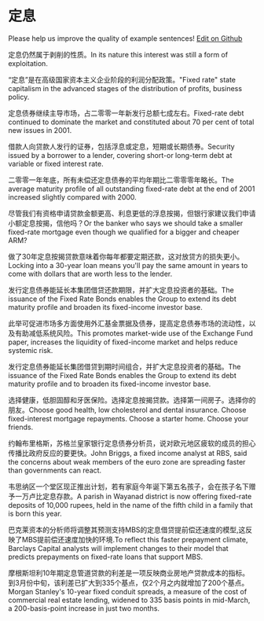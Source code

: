 # 定息

Please help us improve the quality of example sentences! [Edit on Github](https://github.com/jiyushe/jiyu-example-sentence-source/blob/main/chinese/dingxi.md)

<p><span class="chinese">定息仍然属于剥削的性质。</span><span class="english">In its nature this interest was still a form of exploitation.</span></p>

<p><span class="chinese">“定息”是在高级国家资本主义企业阶段的利润分配政策。</span><span class="english">"Fixed rate" state capitalism in the advanced stages of the distribution of profits, business policy.</span></p>

<p><span class="chinese">定息债券继续主导市场，占二零零一年新发行总额七成左右。</span><span class="english">Fixed-rate debt continued to dominate the market and constituted about 70 per cent of total new issues in 2001.</span></p>

<p><span class="chinese">借款人向贷款人发行的证券，包括浮息或定息，短期或长期债券。</span><span class="english">Security issued by a borrower to a lender, covering short-or long-term debt at variable or fixed interest rate.</span></p>

<p><span class="chinese">二零零一年年底，所有未偿还定息债券的平均年期比二零零零年略长。</span><span class="english">The average maturity profile of all outstanding fixed-rate debt at the end of 2001 increased slightly compared with 2000.</span></p>

<p><span class="chinese">尽管我们有资格申请贷款金额更高、利息更低的浮息按揭，但银行家建议我们申请小额定息按揭，信他吗？</span><span class="english">Or the banker who says we should take a smaller fixed-rate mortgage even though we qualified for a bigger and cheaper ARM?</span></p>

<p><span class="chinese">做了30年定息按揭贷款意味着你每年都要定期还款，这对放贷方的损失更小。</span><span class="english">Locking into a 30-year loan means you'll pay the same amount in years to come with dollars that are worth less to the lender.</span></p>

<p><span class="chinese">发行定息债券能延长本集团借贷还款期限，并扩大定息投资者的基础。</span><span class="english">The issuance of the Fixed Rate Bonds enables the Group to extend its debt maturity profile and broaden its fixed-income investor base.</span></p>

<p><span class="chinese">此举可促进市场多方面使用外汇基金票据及债券，提高定息债券市场的流动性，以及有助减低系统风险。</span><span class="english">This promotes market-wide use of the Exchange Fund paper, increases the liquidity of fixed-income market and helps reduce systemic risk.</span></p>

<p><span class="chinese">发行定息债券能延长集团借贷到期时间组合，并扩大定息投资者的基础。</span><span class="english">The issuance of the Fixed Rate Bonds enables the Group to extend its debt maturity profile and to broaden its fixed-income investor base.</span></p>

<p><span class="chinese">选择健康，低胆固醇和牙医保险。选择定息按揭贷款。选择第一间房子。选择你的朋友。</span><span class="english">Choose good health, low cholesterol and dental insurance. Choose fixed-interest mortgage repayments. Choose a starter home. Choose your friends.</span></p>

<p><span class="chinese">约翰布里格斯，苏格兰皇家银行定息债券分析员，说对欧元地区疲软的成员的担心传播比政府反应的要更快。</span><span class="english">John Briggs, a fixed income analyst at RBS, said the concerns about weak members of the euro zone are spreading faster than governments can react.</span></p>

<p><span class="chinese">韦思纳区一个堂区现正推出计划，若有家庭今年诞下第五名孩子，会在孩子名下赠予一万卢比定息存款。</span><span class="english">A parish in Wayanad district is now offering fixed-rate deposits of 10,000 rupees, held in the name of the fifth child in a family that is born this year.</span></p>

<p><span class="chinese">巴克莱资本的分析师将调整其预测支持MBS的定息借贷提前偿还速度的模型,这反映了MBS提前偿还速度加快的环境.</span><span class="english">To reflect this faster prepayment climate, Barclays Capital analysts will implement changes to their model that predicts prepayments on fixed-rate loans that support MBS.</span></p>

<p><span class="chinese">摩根斯坦利10年期定息管道贷款的利差是一项反映商业房地产贷款成本的指标。到3月份中旬，该利差已扩大到335个基点，仅2个月之内就增加了200个基点。</span><span class="english">Morgan Stanley's 10-year fixed conduit spreads, a measure of the cost of commercial real estate lending, widened to 335 basis points in mid-March, a 200-basis-point increase in just two months.</span></p>

